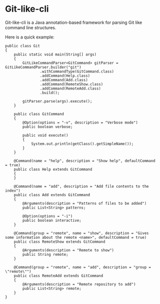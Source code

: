 Git-like-cli
============

Git-like-cli is a Java annotation-based framework for parsing Git like command line structures.

Here is a quick example:

    public class Git
    {
        public static void main(String[] args)
        {
            GitLikeCommandParser<GitCommand> gitParser = GitLikeCommandParser.builder("git")
                    .withCommandType(GitCommand.class)
                    .addCommand(Help.class)
                    .addCommand(Add.class)
                    .addCommand(RemoteShow.class)
                    .addCommand(RemoteAdd.class)
                    .build();

            gitParser.parse(args).execute();
        }

        public class GitCommand
        {
            @Option(options = "-v", description = "Verbose mode")
            public boolean verbose;

            public void execute()
            {
                System.out.println(getClass().getSimpleName());
            }
        }

        @Command(name = "help", description = "Show help", defaultCommand = true)
        public class Help extends GitCommand
        {
        }

        @Command(name = "add", description = "Add file contents to the index")
        public class Add extends GitCommand
        {
            @Arguments(description = "Patterns of files to be added")
            public List<String> patterns;

            @Option(options = "-i")
            public boolean interactive;
        }

        @Command(group = "remote", name = "show", description = "Gives some information about the remote <name>", defaultCommand = true)
        public class RemoteShow extends GitCommand
        {
            @Arguments(description = "Remote to show")
            public String remote;
        }

        @Command(group = "remote", name = "add", description = "group = \"remote\"")
        public class RemoteAdd extends GitCommand
        {
            @Arguments(description = "Remote repository to add")
            public List<String> remote;
        }
    }
